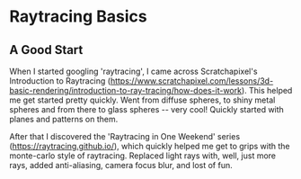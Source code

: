 # Raytracing Basics

## A Good Start
When I started googling 'raytracing', I came across Scratchapixel's Introduction to Raytracing (https://www.scratchapixel.com/lessons/3d-basic-rendering/introduction-to-ray-tracing/how-does-it-work).  This helped me get started pretty quickly.  Went from diffuse spheres, to shiny metal spheres and from there to glass spheres -- very cool!  Quickly started with planes and patterns on them.

After that I discovered the 'Raytracing in One Weekend' series (https://raytracing.github.io/), which quickly helped me get to grips with the monte-carlo style of raytracing.  Replaced light rays with, well, just more rays, added anti-aliasing, camera focus blur, and lost of fun.

  
